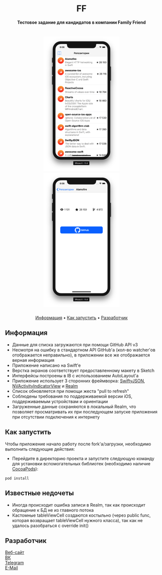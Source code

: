 <h1 align="center">
  <br>
  FF
  <br>
</h1>

<h4 align="center">Тестовое задание для кандидатов в компании Family Friend</h4>

<h1 align="center">
<img src="https://raw.githubusercontent.com/moridaffy/FF_test/master/Extra/screenshot_list.png" alt="Список репозиториев" width="250"> <img src="https://raw.githubusercontent.com/moridaffy/FF_test/master/Extra/screenshot_details.png" alt="Детальная информация о репозитории" width="250">
</h1>

<p align="center">
  <a href="#Информация">Информация</a> •
  <a href="#Как-запустить">Как запустить</a> •
  <a href="#Разработчик">Разработчик</a>
</p>

## Информация
* Данные для списка загружаются при помощи GitHub API v3
* Несмотря на ошибку в стандартном API GitHub'a (кол-во watcher'ов отображается неправильно), в приложении все же отображается верная информация
* Приложение написано на Swift'e
* Верстка экранов соответствует предоставленному макету в Sketch
* Интерфейсы построены в IB с использованием AutoLayout'a
* Приложение использует 3 сторонних фреймворка: <a href="https://github.com/SwiftyJSON/SwiftyJSON">SwiftyJSON</a>, <a href="https://github.com/ninjaprox/NVActivityIndicatorView">NVActivityIndicatorView</a> и <a href="https://github.com/realm/realm-cocoa">Realm</a>
* Список обновляется при помощи жеста "pull to refresh"
* Соблюдены требования по поддерживаемой версии iOS, поддерживаемым устройствам и ориентации
* Загруженные данные сохраняются в локальный Realm, что позволяет просматривать их при последующем запуске приложения при отсутствии подключения к интернету


## Как запустить
Чтобы приложение начало работу после fork'a/загрузки, необходимо выполнить следующие действия:

* Перейдите в директорию проекта и запустите следующую команду для установки вспомогательных библиотек (необходимо наличие <a href="https://cocoapods.org" target="_blank">CocoaPods</a>):
```
pod install
```

## Известные недочеты
* Иногда происходит ошибка записи в Realm, так как происходит обращение к БД не из главного потока
* Кастомные tableViewCell создаются костыльно (через public func, которая возвращает tableViewCell нужного класса), так как не удалось разобраться с override init()

## Разработчик
<a href="http://mskr.name">Веб-сайт</a>  
<a href="http://vk.com/morimax">ВК</a>  
<a href="http://t.me/moridaffy">Telegram</a>  
<a href="mailto:dev@mskr.name">E-Mail</a>
